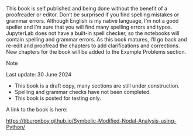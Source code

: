 This book is self published and being done without the benefit of a proofreader or editor. Don’t be surprised if you find spelling mistakes or grammar errors. Although English is my native language, I’m not a good speller and I’m sure that you will find many spelling errors and typos. JupyterLab does not have a built-in spell checker, so the notebooks will contain spelling and grammar errors. As this book matures, I’ll go back and re-edit and proofread the chapters to add clarifications and corrections. New chapters for the book will be added to the Example Problems section. 

> [!NOTE]  
> Last update: 30 June 2024  
> - This book is a draft copy, many sections are still under construction.  
> - Spelling and grammar checks have not been completed.  
> - This book is posted for testing only.  

A link to the book is here:  

https://tiburonboy.github.io/Symbolic-Modified-Nodal-Analysis-using-Python/
